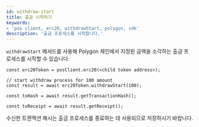 ```yaml
---
id: withdraw-start
title: 출금 시작하기
keywords:
- 'pos client, erc20, withdrawStart, polygon, sdk'
description: '출금 프로세스를 시작합니다.'
---
```


`withdrawStart` 메서드를 사용해 Polygon 체인에서 지정된 금액을 소각하는 출금 프로세스를 시작할 수 있습니다.

```
const erc20Token = posClient.erc20(<child token address>);

// start withdraw process for 100 amount
const result = await erc20Token.withdrawStart(100);

const txHash = await result.getTransactionHash();

const txReceipt = await result.getReceipt();

```

수신한 트랜잭션 해시는 출금 프로세스를 종료하는 데 사용되므로 저장하시기 바랍니다.

